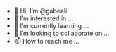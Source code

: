 - 👋 Hi, I’m @gabeali
- 👀 I’m interested in ...
- 🌱 I’m currently learning ...
- 💞️ I’m looking to collaborate on ...
- 📫 How to reach me ...

<!---
gabeali/gabeali is a ✨ special ✨ repository because its `README.md` (this file) appears on your GitHub profile.
You can click the Preview link to take a look at your changes.
--->
